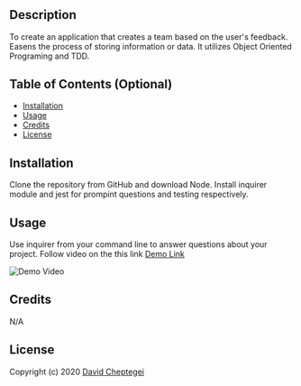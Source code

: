 # <Your-Project-Title>

## Description

To create an application that creates a team based on the user's feedback. Easens the process of storing information or data. It utilizes Object Oriented Programing and TDD.

## Table of Contents (Optional)


- [Installation](#installation)
- [Usage](#usage)
- [Credits](#credits)
- [License](#license)

## Installation

Clone the repository from GitHub and download Node. Install inquirer module and jest for prompint questions and testing respectively.

## Usage

Use inquirer from your command line to answer questions about your project. Follow video on the this link
[Demo Link](https://drive.google.com/file/d/12CtNhBvotHWW1K-L-s6FTxr0mNL3fPSA/view)


![Demo Video](./assets/images/demo.gif.gif)


## Credits

N/A

## License

Copyright (c) 2020 [David Cheptegei](https://github.com/cheptegei-create)
